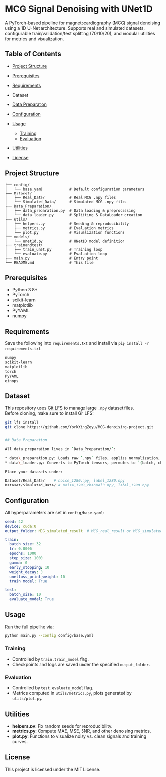 # MCG Signal Denoising with UNet1D

A PyTorch-based pipeline for magnetocardiography (MCG) signal denoising using a 1D U-Net architecture. Supports real and simulated datasets, configurable train/validation/test splitting (70/10/20), and modular utilities for metrics and visualization.

## Table of Contents

* [Project Structure](#project-structure)
* [Prerequisites](#prerequisites)
* [Requirements](#Requirements)
* [Dataset](#Dataset)
* [Data Preparation](#data-preparation)
* [Configuration](#configuration)
* [Usage](#usage)

  * [Training](#training)
  * [Evaluation](#evaluation)
* [Utilities](#utilities)
* [License](#license)

## Project Structure

```text
├── config/
│   └── base.yaml            # Default configuration parameters
├── Dataset/
│   ├── Real_Data/           # Real MCG .npy files
│   └── Simulated_Data/      # Simulated MCG .npy files
├── Data_Preparation/
│   ├── data_preparation.py  # Data loading & preprocessing
│   └── data_loader.py       # Splitting & DataLoader creation
├── utils/
│   ├── helpers.py           # Seeding & reproducibility
│   ├── metrics.py           # Evaluation metrics
│   └── plot.py              # Visualization functions
├── models/
│   └── unet1d.py            # UNet1D model definition
├── trainandtest/
│   ├── train_unet.py        # Training loop
│   └── evaluate.py          # Evaluation loop
├── main.py                  # Entry point
└── README.md                # This file
```

## Prerequisites

* Python 3.8+
* PyTorch
* scikit-learn
* matplotlib
* PyYAML
* numpy

## Requirements

Save the following into `requirements.txt` and install via `pip install -r requirements.txt`:

```txt
numpy
scikit-learn
matplotlib
torch
PyYAML
einops
```

## Dataset

This repository uses [Git LFS](https://git-lfs.github.com/) to manage large `.npy` dataset files.  
Before cloning, make sure to install Git LFS:

```bash
git lfs install
git clone https://github.com/YorkXingZeyu/MCG-denoising-project.git


## Data Preparation

All data preparation lives in `Data_Preparation/`:

* data\_preparation.py: Loads raw `.npy` files, applies normalization, centering, and (optional) outlier filtering.
* data\_loader.py: Converts to PyTorch tensors, permutes to `(batch, channel, length)`.

Place your datasets under:

Dataset/Real_Data/    # noise_1280.npy, label_1280.npy
Dataset/Simulated_Data/ # noise_1280_channel3.npy, label_1280.npy
```

## Configuration

All hyperparameters are set in `config/base.yaml`:

```yaml
seed: 42
device: cuda:0
output_folder: MCG_simulated_result  # MCG_real_result or MCG_simulated_result

train:
  batch_size: 32
  lr: 0.0006
  epochs: 1000
  step_size: 1000
  gamma: 0
  early_stopping: 10
  weight_decay: 0
  unetloss_print_weight: 10
  train_model: True

test:
  batch_size: 10
  evaluate_model: True
```

## Usage

Run the full pipeline via:

```bash
python main.py --config config/base.yaml
```

### Training

* Controlled by `train.train_model` flag.
* Checkpoints and logs are saved under the specified `output_folder`.

### Evaluation

* Controlled by `test.evaluate_model` flag.
* Metrics computed in `utils/metrics.py`, plots generated by `utils/plot.py`.

## Utilities

* **helpers.py**: Fix random seeds for reproducibility.
* **metrics.py**: Compute MAE, MSE, SNR, and other denoising metrics.
* **plot.py**: Functions to visualize noisy vs. clean signals and training curves.

## License

This project is licensed under the MIT License.
